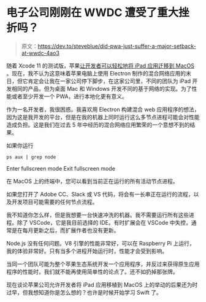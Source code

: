 # 电子公司刚刚在 WWDC 遭受了重大挫折吗？

> 原文：<https://dev.to/steveblue/did-pwa-just-suffer-a-major-setback-at-wwdc-4ao3>

随着 Xcode 11 的测试版，苹果[让开发者可以轻松地将 iPad 应用迁移到 MacOS](https://developer.apple.com/ipad-apps-for-mac/) 。现在，我不认为这意味着苹果电脑上使用 Electron 制作的混合网络应用的末日，但它肯定会让我在一家公司停下脚步，在这家公司里，不同的团队为 iPad 开发相同的产品，但为桌面 Mac 和 Windows 开发不同的基于网络的实现。为了性能或者至少开发一个 PWA，进行本地化更有意义。

作为一名开发者，我很困惑。我喜欢用 Electron 构建混合 web 应用程序的想法，因为这是我开发的平台，但是在我的机器上同时运行这么多节点进程可能会对性能造成负担。这是我们在过去 5 年中经历的混合网络应用繁荣的一个意想不到的结果。

如果你运行

```
ps aux | grep node 
```

Enter fullscreen mode Exit fullscreen mode

在 MacOS 上的终端中，您可以看到当前正在运行的所有活动节点进程。

如果您打开了 Adobe CC、Slack 或 VS 代码，将会有一长串正在运行的流程，以及开发项目可能需要的任何节点流程。

我不知道你怎么样，但是我想要一台快速冲洗的机器。我不需要运行所有这些进程。除了 VSCode，它是我目前选择的 IDE。有时扩展会在 VSCode 中失控，通常是在每月更新之后，而扩展作者也没有更新。

Node.js 没有任何问题。V8 引擎的性能非常好，可以在 Raspberry Pi 上运行，我的体验非常好。只有当多个进程开始运行时，性能才会受到影响。

当同一个团队可能为整个苹果生态系统开发一个应用程序，并反过来获得原生应用程序的性能时，我们就不能再使用简单性的论点了。还不如扔掉那张牌。

现在谈论苹果公司允许开发者将 iPad 应用移植到 MacOS 上的举动的后果还为时过早，但我想知道你是怎么想的？也许是时候开始学习 Swift 了。